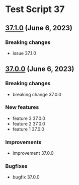 # Test Script 37

## [37.1.0](37.1.0.md) (June 6, 2023)
### Breaking changes

* issue 37.1.0

## [37.0.0](37.0.0.md) (June 6, 2023)
### Breaking changes

* breaking change 37.0.0

### New features

* feature 3 37.0.0
* feature 2 37.0.0
* feature 1 37.0.0

### Improvements

* improvement 37.0.0

### Bugfixes

* bugfix 37.0.0

